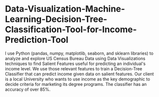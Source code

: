 # Data-Visualization-Machine-Learning-Decision-Tree-Classification-Tool-for-Income-Prediction-Tool
I use Python (pandas, numpy, matplotlib, seaborn, and sklearn libraries) to analyze and explore US Census Bureau Data using Data Visualizations techniques to find Salient Features useful for predicting an individual's income level.  We use those relevant features to train a Decision-Tree Classifier that can predict income given data on salient features.  Our client is a local University who wants to use income as the key demographic to decide criteria for marketing its degree programs. The classifier has an accuracy of over 85%.
